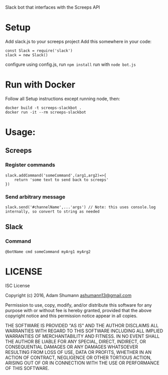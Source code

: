 Slack bot that interfaces with the Screeps API

# Setup

Add slack.js to your screeps project
Add this somewhere in your code:
```
const Slack = require('slack')
slack = new Slack()
```

configure using config.js,
run `npm install`
run with `node bot.js`

# Run with Docker

Follow all Setup instructions except running node,
then: 
```
docker build -t screeps-slackbot .
docker run -it --rm screeps-slackbot
```

# Usage: 
## Screeps
### Register commands
```
slack.addCommand('someCommand',(arg1,arg2)=>{
	return 'some text to send back to screeps'
})
```
### Send arbitrary message
```
slack.send('#channelName',...'args') // Note: this uses console.log internally, so convert to string as needed
```

## Slack
### Command
```
@botName cmd someCommand myArg1 myArg2
```

# LICENSE
ISC License

Copyright (c) 2016, Adam Shumann <ashumann13@gmail.com>

Permission to use, copy, modify, and/or distribute this software for any purpose with or without fee is hereby granted, provided that the above copyright notice and this permission notice appear in all copies.

THE SOFTWARE IS PROVIDED "AS IS" AND THE AUTHOR DISCLAIMS ALL WARRANTIES WITH REGARD TO THIS SOFTWARE INCLUDING ALL IMPLIED WARRANTIES OF MERCHANTABILITY AND FITNESS. IN NO EVENT SHALL THE AUTHOR BE LIABLE FOR ANY SPECIAL, DIRECT, INDIRECT, OR CONSEQUENTIAL DAMAGES OR ANY DAMAGES WHATSOEVER RESULTING FROM LOSS OF USE, DATA OR PROFITS, WHETHER IN AN ACTION OF CONTRACT, NEGLIGENCE OR OTHER TORTIOUS ACTION, ARISING OUT OF OR IN CONNECTION WITH THE USE OR PERFORMANCE OF THIS SOFTWARE.
